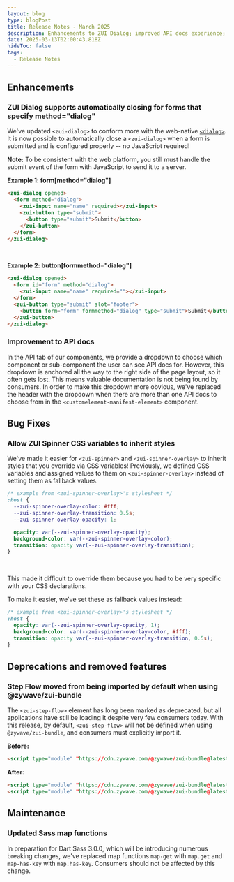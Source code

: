 ```yaml
---
layout: blog
type: blogPost
title: Release Notes - March 2025
description: Enhancements to ZUI Dialog; improved API docs experience; easier time overriding ZUI Spinner CSS variables; and ZUI Step Flow has been removed from ZUI Bundle
date: 2025-03-13T02:00:43.818Z
hideToc: false
tags:
  - Release Notes
---
```


## Enhancements

### ZUI Dialog supports automatically closing for forms that specify method="dialog"

We've updated `<zui-dialog>` to conform more with the web-native [`<dialog>`](https://developer.mozilla.org/en-US/docs/Web/HTML/Element/dialog). It is now possible to automatically close a `<zui-dialog>` when a form is submitted and is configured properly -- no JavaScript required!
<br>

<docs-note>
<strong>Note:</strong> To be consistent with the web platform, you still must handle the submit event of the form with JavaScript to send it to a server.
</docs-note>

<docs-spacer size="small"></docs-spacer>

**Example 1: form\[method="dialog"\]**
```html
<zui-dialog opened>
  <form method="dialog">
    <zui-input name="name" required></zui-input>
    <zui-button type="submit">
      <button type="submit">Submit</button>
    </zui-button>
  </form>
</zui-dialog>
```
<br>

**Example 2: button\[formmethod="dialog"\]**
```html
<zui-dialog opened>
  <form id="form" method="dialog">
    <zui-input name="name" required=""></zui-input>
  </form>
  <zui-button type="submit" slot="footer">
    <button form="form" formmethod="dialog" type="submit">Submit</button>
  </zui-button>
</zui-dialog>
```

<docs-spacer size="small"></docs-spacer>

### Improvement to API docs

In the API tab of our components, we provide a dropdown to choose which component or sub-component the user can see API docs for. However, this dropdown is anchored all the way to the right side of the page layout, so it often gets lost. This means valuable documentation is not being found by consumers. In order to make this dropdown more obvious, we've replaced the header with the dropdown when there are more than one API docs to choose from in the `<customelement-manifest-element>` component.

<docs-spacer></docs-spacer>

## Bug Fixes

### Allow ZUI Spinner CSS variables to inherit styles

We've made it easier for `<zui-spinner>` and `<zui-spinner-overlay>` to inherit styles that you override via CSS variables! Previously, we defined CSS variables and assigned values to them on `<zui-spinner-overlay>` instead of setting them as fallback values.

<docs-spacer size="small"></docs-spacer>

```css
/* example from <zui-spinner-overlay>'s stylesheet */
:host {
  --zui-spinner-overlay-color: #fff;
  --zui-spinner-overlay-transition: 0.5s;
  --zui-spinner-overlay-opacity: 1;

  opacity: var(--zui-spinner-overlay-opacity);
  background-color: var(--zui-spinner-overlay-color);
  transition: opacity var(--zui-spinner-overlay-transition);
}
```
<br>

This made it difficult to override them because you had to be very specific with your CSS declarations.

To make it easier, we've set these as fallback values instead:

```css
/* example from <zui-spinner-overlay>'s stylesheet */
:host {
  opacity: var(--zui-spinner-overlay-opacity, 1);
  background-color: var(--zui-spinner-overlay-color, #fff);
  transition: opacity var(--zui-spinner-overlay-transition, 0.5s);
}
```

<docs-spacer></docs-spacer>

## Deprecations and removed features

### Step Flow moved from being imported by default when using @zywave/zui-bundle

The `<zui-step-flow>` element has long been marked as deprecated, but all applications have still be loading it despite very few consumers today. With this release, by default, `<zui-step-flow>` will not be defined when using `@zywave/zui-bundle`, and consumers must explicitly import it.

**Before:**
```html
<script type="module" "https://cdn.zywave.com/@zywave/zui-bundle@latest/dist/bundle.js"></script>
```

**After:**
```html
<script type="module" "https://cdn.zywave.com/@zywave/zui-bundle@latest/dist/bundle.js"></script>
<script type="module" "https://cdn.zywave.com/@zywave/zui-bundle@latest/dist/components/step-flow.js"></script>
```

<docs-spacer></docs-spacer>

## Maintenance

### Updated Sass map functions

In preparation for Dart Sass 3.0.0, which will be introducing numerous breaking changes, we've replaced map functions `map-get` with `map.get` and `map-has-key` with `map.has-key`. Consumers should not be affected by this change.
